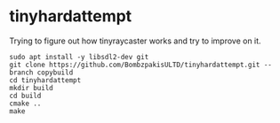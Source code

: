 # tinyhardattempt

Trying to figure out how tinyraycaster works and try to improve on it.


```
sudo apt install -y libsdl2-dev git
git clone https://github.com/BombzpakisULTD/tinyhardattempt.git --branch copybuild
cd tinyhardattempt
mkdir build
cd build
cmake ..
make

```

